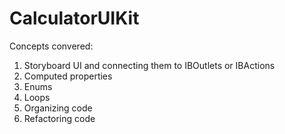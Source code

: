#  CalculatorUIKit

Concepts convered:
1. Storyboard UI and connecting them to IBOutlets or IBActions
2. Computed properties
3. Enums
4. Loops
5. Organizing code
6. Refactoring code

